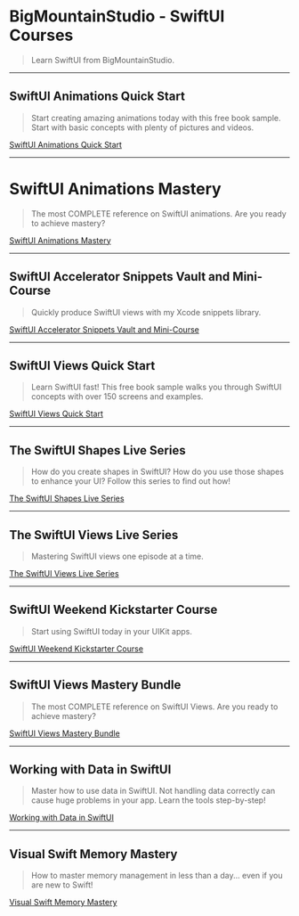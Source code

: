# BigMountainStudio - SwiftUI Courses

> Learn SwiftUI from BigMountainStudio.

---

## SwiftUI Animations Quick Start

> Start creating amazing animations today with this free book sample. Start with basic concepts with plenty of pictures and videos.

[SwiftUI Animations Quick Start](https://www.bigmountainstudio.com/swiftui-animations-free)

---

# SwiftUI Animations Mastery

> The most COMPLETE reference on SwiftUI animations. Are you ready to achieve mastery?

[SwiftUI Animations Mastery](https://www.bigmountainstudio.com/swiftui-animations)

---

## SwiftUI Accelerator Snippets Vault and Mini-Course

> Quickly produce SwiftUI views with my Xcode snippets library.

[SwiftUI Accelerator Snippets Vault and Mini-Course](https://www.bigmountainstudio.com/courses/snippets/269500-swiftui-code-snippets-mini-course/)

---

## SwiftUI Views Quick Start

> Learn SwiftUI fast! This free book sample walks you through SwiftUI concepts with over 150 screens and examples.

[SwiftUI Views Quick Start](https://www.bigmountainstudio.com/courses/free-swiftui-book)

---

## The SwiftUI Shapes Live Series

> How do you create shapes in SwiftUI? How do you use those shapes to enhance your UI? Follow this series to find out how!

[The SwiftUI Shapes Live Series](https://www.bigmountainstudio.com/courses/shapes/)

---

## The SwiftUI Views Live Series

> Mastering SwiftUI views one episode at a time.

[The SwiftUI Views Live Series](https://www.bigmountainstudio.com/courses/views-live/)

---

## SwiftUI Weekend Kickstarter Course

> Start using SwiftUI today in your UIKit apps.

[SwiftUI Weekend Kickstarter Course](https://www.bigmountainstudio.com/kickstarter)

---

## SwiftUI Views Mastery Bundle

> The most COMPLETE reference on SwiftUI Views. Are you ready to achieve mastery?

[SwiftUI Views Mastery Bundle](https://www.bigmountainstudio.com/swiftui-views-book)

---

## Working with Data in SwiftUI

> Master how to use data in SwiftUI. Not handling data correctly can cause huge problems in your app. Learn the tools step-by-step!

[Working with Data in SwiftUI](https://www.bigmountainstudio.com/data)

---

## Visual Swift Memory Mastery

> How to master memory management in less than a day... even if you are new to Swift!

[Visual Swift Memory Mastery](https://www.bigmountainstudio.com/swift-memory)
